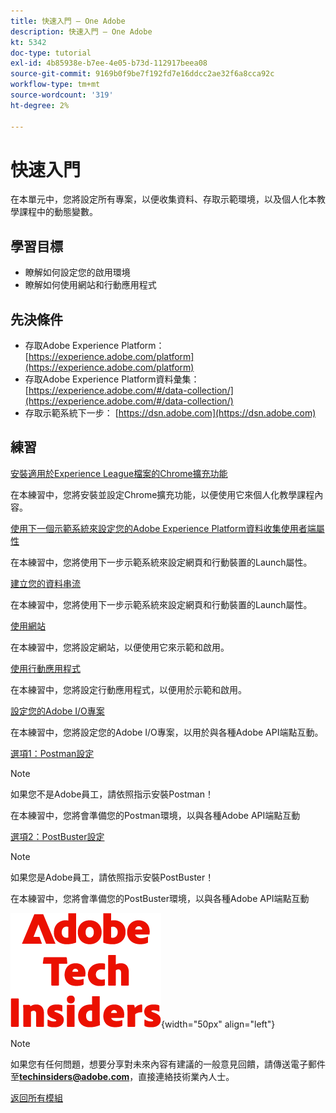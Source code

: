 ```yaml
---
title: 快速入門 — One Adobe
description: 快速入門 — One Adobe
kt: 5342
doc-type: tutorial
exl-id: 4b85938e-b7ee-4e05-b73d-112917beea08
source-git-commit: 9169b0f9be7f192fd7e16ddcc2ae32f6a8cca92c
workflow-type: tm+mt
source-wordcount: '319'
ht-degree: 2%

---
```


# 快速入門

在本單元中，您將設定所有專案，以便收集資料、存取示範環境，以及個人化本教學課程中的動態變數。

## 學習目標

- 瞭解如何設定您的啟用環境
- 瞭解如何使用網站和行動應用程式

## 先決條件

- 存取Adobe Experience Platform： [https://experience.adobe.com/platform](https://experience.adobe.com/platform)
- 存取Adobe Experience Platform資料彙集： [https://experience.adobe.com/#/data-collection/](https://experience.adobe.com/#/data-collection/)
- 存取示範系統下一步： [https://dsn.adobe.com](https://dsn.adobe.com)

## 練習

[安裝適用於Experience League檔案的Chrome擴充功能](./ex1.md)

在本練習中，您將安裝並設定Chrome擴充功能，以便使用它來個人化教學課程內容。

[使用下一個示範系統來設定您的Adobe Experience Platform資料收集使用者端屬性](./ex2.md)

在本練習中，您將使用下一步示範系統來設定網頁和行動裝置的Launch屬性。

[建立您的資料串流](./ex3.md)

在本練習中，您將使用下一步示範系統來設定網頁和行動裝置的Launch屬性。

[使用網站](./ex4.md)

在本練習中，您將設定網站，以便使用它來示範和啟用。

[使用行動應用程式](./ex5.md)

在本練習中，您將設定行動應用程式，以便用於示範和啟用。

[設定您的Adobe I/O專案](./ex6.md)

在本練習中，您將設定您的Adobe I/O專案，以用於與各種Adobe API端點互動。

[選項1：Postman設定](./ex7.md)

>[!NOTE]
>
>如果您不是Adobe員工，請依照指示安裝Postman！

在本練習中，您將會準備您的Postman環境，以與各種Adobe API端點互動

[選項2：PostBuster設定](./ex8.md)

>[!NOTE]
>
>如果您是Adobe員工，請依照指示安裝PostBuster！

在本練習中，您將會準備您的PostBuster環境，以與各種Adobe API端點互動

![技術內部人士](./../../../assets/images/techinsiders.png){width="50px" align="left"}

>[!NOTE]
>
>如果您有任何問題，想要分享對未來內容有建議的一般意見回饋，請傳送電子郵件至&#x200B;**techinsiders@adobe.com**，直接連絡技術業內人士。

[返回所有模組](../../../overview.md)
